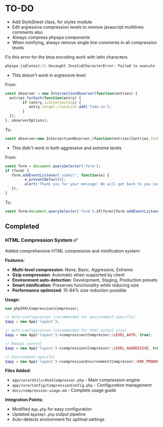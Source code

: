 # TO-DO

- Add StyleSheet class, for styles module
- Edit argressive compression levels to remove javascript multilines comments also
- Always compress phpspa components
- When minifying, always remove single line comments in all compression levels

Fix this error for the btoa encoding work with latin characters
```js
phpspa-js@latest:31 Uncaught InvalidCharacterError: Failed to execute 'btoa' on 'Window': The string to be encoded contains characters outside of the Latin1 range.
```

- This doesn't work in argressive level:

From:
```js
const observer = new IntersectionObserver(function(entries) {
  entries.forEach(function(entry) {
        if (entry.isIntersecting) {
           entry.target.classList.add('fade-in');
        }
  });
}, observerOptions);
```

To:
```js
const observer=new IntersectionObserver;(function(entries){entries.forEach;(function(en;try){if(en;try.isIntersecting){en;try.target.classList.add('fade-in')}})},observerOptions);
```

- This didn't work in both aggressive and extreme levels

From:
```js
const form = document.querySelector('form');
if (form) {
   form.addEventListener('submit', function(e) {
         e.preventDefault();
         alert('Thank you for your message! We will get back to you soon.');
   });
}
```

To:
```js
const form=document.querySelector('form');if(form){form.addEventListener('submit',function(e){e.preventDefault();alert('Thank you;for your message!We will get back to you soon.')})}
```

## Completed

### HTML Compression System ✅

Added comprehensive HTML compression and minification system:

**Features:**

- **Multi-level compression**: None, Basic, Aggressive, Extreme
- **Gzip compression**: Automatic when supported by client
- **Environment auto-detection**: Development, Staging, Production presets
- **Smart minification**: Preserves functionality while reducing size
- **Performance optimized**: 15-84% size reduction possible

**Usage:**

```php
use phpSPA\Compression\Compressor;

// Auto-configuration (recommended for environment-specific)
$app = new App('layout');

// Auto-configuration (recommended for html output size)
$app = new App('layout')->compression(Compressor::LEVEL_AUTO, true);

// Manual control
$app = new App('layout')->compression(Compressor::LEVEL_AGGRESSIVE, true);

// Environment-specific
$app = new App('layout')->compressionEnvironment(Compressor::ENV_PRODUCTION);
```

**Files Added:**

- `app/core/Utils/HtmlCompressor.php` - Main compression engine
- `app/core/Config/CompressionConfig.php` - Configuration management
- `docs/compression-usage.md` - Complete usage guide

**Integration Points:**

- Modified `App.php` for easy configuration
- Updated `AppImpl.php` output pipeline
- Auto-detects environment for optimal settings
